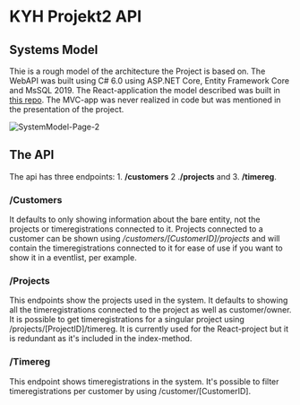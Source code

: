 # KYH Projekt2 API

## Systems Model
Thie is a rough model of the architecture the Project is based on. The WebAPI was built using C# 6.0 using ASP.NET Core, Entity Framework Core and MsSQL 2019. The React-application the model described was built in [this repo](https://github.com/kippeves/KYH_Projekt2_React). The MVC-app was never realized in code but was mentioned in the presentation of the project.

![SystemModel-Page-2](https://user-images.githubusercontent.com/3217872/170511840-03c23e32-9e78-4baa-9d18-4be6577b3f77.png)

## The API

The api has three endpoints: 1. __/customers__ 2 .__/projects__ and 3. __/timereg__.

### /Customers

It defaults to only showing information about the bare entity, not the projects or timeregistrations connected to it. Projects connected to a customer can be shown using _/customers/[CustomerID]/projects_ and will contain the timeregistrations connected to it for ease of use if you want to show it in a eventlist, per example. 

### /Projects
This endpoints show the projects used in the system. It defaults to showing all the timeregistrations connected to the project as well as customer/owner. 
It is possible to get timeregistrations for a singular project using /projects/[ProjectID]/timereg. It is currently used for the React-project but it is  redundant as it's included in the index-method.

### /Timereg
This endpoint shows timeregistrations in the system. It's possible to filter timeregistrations per customer by using /customer/[CustomerID].
